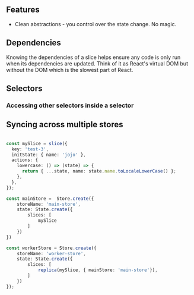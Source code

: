 ## Features

- Clean abstractions - you control over the state change. No magic. 

## Dependencies

Knowing the dependencies of a slice helps ensure any code is only run when its dependencies are updated. Think of it as React's virtual DOM but without the DOM which is the slowest part of React.

## Selectors
### Accessing other selectors inside a selector


## Syncing across multiple stores

```ts

const mySlice = slice({
  key: 'test-3',
  initState: { name: 'jojo' },
  actions: {
    lowercase: () => (state) => {
      return { ...state, name: state.name.toLocaleLowerCase() };
    },
  },
});

const mainStore =  Store.create({
    storeName: 'main-store',
    state: State.create({
        slices: [
            mySlice
        ]
    })
})

const workerStore = Store.create({
    storeName: 'worker-store',
    state: State.create({
        slices: [
            replica(mySlice, { mainStore: 'main-store'}),
        ]
    })
});

```
